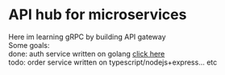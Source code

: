 # API hub for microservices
Here im learning gRPC by building API gateway <br />
  Some goals: <br />
  done: auth service written on golang [click here](https://github.com/arturzhamaliyev/Online-shop-auth-svc)<br />
  todo: order service written on typescript/nodejs+express... etc <br />
  
